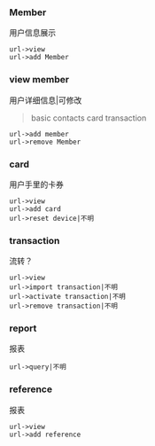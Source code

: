 ### Member
用户信息展示
```
url->view
url->add Member
```

### view member
用户详细信息|可修改
>basic
>contacts
>card
>transaction

```
url->add member
url->remove Member
```


### card
用户手里的卡券
```
url->view
url->add card  
url->reset device|不明
```

### transaction
流转？
```
url->view
url->import transaction|不明
url->activate transaction|不明
url->remove transaction|不明
```

### report
报表
```
url->query|不明
```

### reference
报表
```
url->view
url->add reference
```
